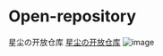# Open-repository
星尘の开放仓库
<a href="https://pan.xingchencloud.top/" title="星尘の开放仓库">星尘の开放仓库</a>
![image](https://github.com/publicde/Open-repository/assets/134605885/8961e8dd-29d5-4a40-b574-4668bbb895f6)


